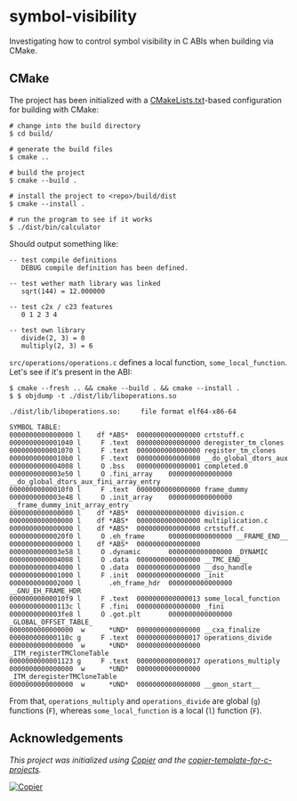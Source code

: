 # symbol-visibility

Investigating how to control symbol visibility in C ABIs when building via CMake.

## CMake

The project has been initialized with a [CMakeLists.txt](CMakeLists.txt)-based
configuration for building with CMake:

```console
# change into the build directory
$ cd build/

# generate the build files
$ cmake ..

# build the project
$ cmake --build .

# install the project to <repo>/build/dist
$ cmake --install .

# run the program to see if it works
$ ./dist/bin/calculator
```

Should output something like:

```text
-- test compile definitions
   DEBUG compile definition has been defined.

-- test wether math library was linked
   sqrt(144) = 12.000000

-- test c2x / c23 features
   0 1 2 3 4

-- test own library
   divide(2, 3) = 0
   multiply(2, 3) = 6
```

`src/operations/operations.c` defines a local function, `some_local_function`. Let's see if it's present in the ABI:

```
$ cmake --fresh .. && cmake --build . && cmake --install .
$ $ objdump -t ./dist/lib/liboperations.so

./dist/lib/liboperations.so:     file format elf64-x86-64

SYMBOL TABLE:
0000000000000000 l    df *ABS*  0000000000000000 crtstuff.c
0000000000001040 l     F .text  0000000000000000 deregister_tm_clones
0000000000001070 l     F .text  0000000000000000 register_tm_clones
00000000000010b0 l     F .text  0000000000000000 __do_global_dtors_aux
0000000000004008 l     O .bss   0000000000000001 completed.0
0000000000003e50 l     O .fini_array    0000000000000000 __do_global_dtors_aux_fini_array_entry
00000000000010f0 l     F .text  0000000000000000 frame_dummy
0000000000003e48 l     O .init_array    0000000000000000 __frame_dummy_init_array_entry
0000000000000000 l    df *ABS*  0000000000000000 division.c
0000000000000000 l    df *ABS*  0000000000000000 multiplication.c
0000000000000000 l    df *ABS*  0000000000000000 crtstuff.c
00000000000020f0 l     O .eh_frame      0000000000000000 __FRAME_END__
0000000000000000 l    df *ABS*  0000000000000000 
0000000000003e58 l     O .dynamic       0000000000000000 _DYNAMIC
0000000000004008 l     O .data  0000000000000000 __TMC_END__
0000000000004000 l     O .data  0000000000000000 __dso_handle
0000000000001000 l     F .init  0000000000000000 _init
0000000000002000 l       .eh_frame_hdr  0000000000000000 __GNU_EH_FRAME_HDR
00000000000010f9 l     F .text  0000000000000013 some_local_function
000000000000113c l     F .fini  0000000000000000 _fini
0000000000003fe8 l     O .got.plt       0000000000000000 _GLOBAL_OFFSET_TABLE_
0000000000000000  w      *UND*  0000000000000000 __cxa_finalize
000000000000110c g     F .text  0000000000000017 operations_divide
0000000000000000  w      *UND*  0000000000000000 _ITM_registerTMCloneTable
0000000000001123 g     F .text  0000000000000017 operations_multiply
0000000000000000  w      *UND*  0000000000000000 _ITM_deregisterTMCloneTable
0000000000000000  w      *UND*  0000000000000000 __gmon_start__
```

From that, `operations_multiply` and `operations_divide` are global (`g`) functions (`F`), whereas
`some_local_function` is a local (`l`) function (`F`).

## Acknowledgements

_This project was initialized using [Copier](https://pypi.org/project/copier) and the [copier-template-for-c-projects](https://github.com/jspaaks/copier-template-for-c-projects)._

[![Copier](https://img.shields.io/endpoint?url=https://raw.githubusercontent.com/copier-org/copier/master/img/badge/badge-grayscale-inverted-border-orange.json)](https://github.com/copier-org/copier)
